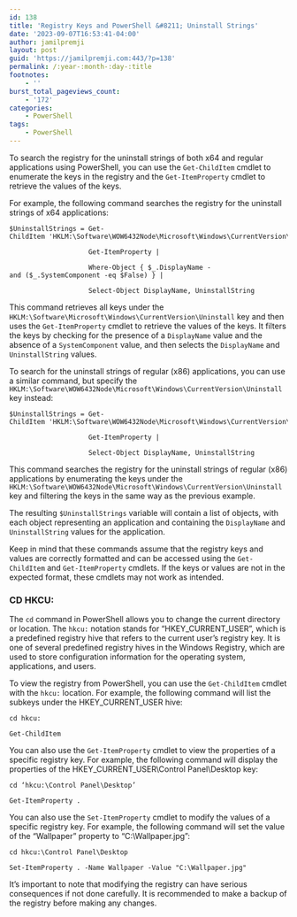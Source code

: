 ```yaml
---
id: 138
title: 'Registry Keys and PowerShell &#8211; Uninstall Strings'
date: '2023-09-07T16:53:41-04:00'
author: jamilpremji
layout: post
guid: 'https://jamilpremji.com:443/?p=138'
permalink: /:year-:month-:day-:title
footnotes:
    - ''
burst_total_pageviews_count:
    - '172'
categories:
    - PowerShell
tags:
    - PowerShell
---
```


To search the registry for the uninstall strings of both x64 and regular applications using PowerShell, you can use the `Get-ChildItem` cmdlet to enumerate the keys in the registry and the `Get-ItemProperty` cmdlet to retrieve the values of the keys.

For example, the following command searches the registry for the uninstall strings of x64 applications:

```
$UninstallStrings = Get-ChildItem 'HKLM:\Software\WOW6432Node\Microsoft\Windows\CurrentVersion\Uninstall' |

                    Get-ItemProperty |

                    Where-Object { $_.DisplayName -and ($_.SystemComponent -eq $False) } |

                    Select-Object DisplayName, UninstallString
```

This command retrieves all keys under the `HKLM:\Software\Microsoft\Windows\CurrentVersion\Uninstall` key and then uses the `Get-ItemProperty` cmdlet to retrieve the values of the keys. It filters the keys by checking for the presence of a `DisplayName` value and the absence of a `SystemComponent` value, and then selects the `DisplayName` and `UninstallString` values.

To search for the uninstall strings of regular (x86) applications, you can use a similar command, but specify the `HKLM:\Software\WOW6432Node\Microsoft\Windows\CurrentVersion\Uninstall` key instead:

```
$UninstallStrings = Get-ChildItem 'HKLM:\Software\WOW6432Node\Microsoft\Windows\CurrentVersion\Uninstall' |

                    Get-ItemProperty |

                    Select-Object DisplayName, UninstallString
```

This command searches the registry for the uninstall strings of regular (x86) applications by enumerating the keys under the `HKLM:\Software\WOW6432Node\Microsoft\Windows\CurrentVersion\Uninstall` key and filtering the keys in the same way as the previous example.

The resulting `$UninstallStrings` variable will contain a list of objects, with each object representing an application and containing the `DisplayName` and `UninstallString` values for the application.

Keep in mind that these commands assume that the registry keys and values are correctly formatted and can be accessed using the `Get-ChildItem` and `Get-ItemProperty` cmdlets. If the keys or values are not in the expected format, these cmdlets may not work as intended.

### CD HKCU:

The `cd` command in PowerShell allows you to change the current directory or location. The `hkcu:` notation stands for “HKEY\_CURRENT\_USER”, which is a predefined registry hive that refers to the current user’s registry key. It is one of several predefined registry hives in the Windows Registry, which are used to store configuration information for the operating system, applications, and users.

To view the registry from PowerShell, you can use the `Get-ChildItem` cmdlet with the `hkcu:` location. For example, the following command will list the subkeys under the HKEY\_CURRENT\_USER hive:

```
cd hkcu:

Get-ChildItem
```

You can also use the `Get-ItemProperty` cmdlet to view the properties of a specific registry key. For example, the following command will display the properties of the HKEY\_CURRENT\_USER\\Control Panel\\Desktop key:

```
cd ‘hkcu:\Control Panel\Desktop’

Get-ItemProperty .
```

You can also use the `Set-ItemProperty` cmdlet to modify the values of a specific registry key. For example, the following command will set the value of the “Wallpaper” property to “C:\\Wallpaper.jpg”:

```
cd hkcu:\Control Panel\Desktop

Set-ItemProperty . -Name Wallpaper -Value "C:\Wallpaper.jpg"
```

It’s important to note that modifying the registry can have serious consequences if not done carefully. It is recommended to make a backup of the registry before making any changes.